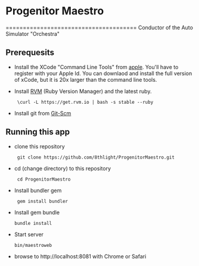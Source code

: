 # Progenitor Maestro
======================================
Conductor of the Auto Simulator "Orchestra"

## Prerequesits

* Install the XCode "Command Line Tools" from [apple](https://developer.apple.com/downloads/index.action).
  You'll have to register with your Apple Id.  You can downlaod and install the full version of xCode, but 
  it is 20x larger than the command line tools.

* Install [RVM](https://rvm.io/) (Ruby Version Manager) and the latest ruby.

       \curl -L https://get.rvm.io | bash -s stable --ruby

* Install git from [Git-Scm](http://git-scm.com/downloads)

## Running this app

* clone this repository

       git clone https://github.com/8thlight/ProgenitorMaestro.git

* cd (change directory) to this repository

       cd ProgenitorMaestro

* Install bundler gem

       gem install bundler

*  Install gem bundle

       bundle install

*  Start server

       bin/maestroweb

* browse to http://localhost:8081 with Chrome or Safari

